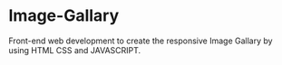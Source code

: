 # Image-Gallary
Front-end web development to create the responsive Image Gallary by using HTML CSS and JAVASCRIPT.
